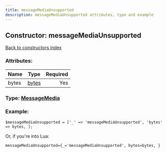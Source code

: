 ```yaml
---
title: messageMediaUnsupported
description: messageMediaUnsupported attributes, type and example
---
```

## Constructor: messageMediaUnsupported  
[Back to constructors index](index.md)



### Attributes:

| Name     |    Type       | Required |
|----------|:-------------:|---------:|
|bytes|[bytes](../types/bytes.md) | Yes|



### Type: [MessageMedia](../types/MessageMedia.md)


### Example:

```
$messageMediaUnsupported = ['_' => 'messageMediaUnsupported', 'bytes' => bytes, ];
```  

Or, if you're into Lua:  


```
messageMediaUnsupported={_='messageMediaUnsupported', bytes=bytes, }

```


